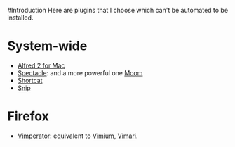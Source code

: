 #Introduction
Here are plugins that I choose which can't be automated to be installed.

# System-wide
* [Alfred 2 for Mac](https://www.alfredapp.com/)
* [Spectacle](https://www.spectacleapp.com/): and a more powerful one
  [Moom](http://manytricks.com/moom/)
* [Shortcat](https://shortcatapp.com/)
* [Snip](http://snip.qq.com/)


# Firefox
* [Vimperator](https://addons.mozilla.org/en-US/firefox/addon/vimperator/):
  equivalent to
[Vimium](https://chrome.google.com/webstore/detail/vimium/dbepggeogbaibhgnhhndojpepiihcmeb),
[Vimari](https://github.com/guyht/vimari).


